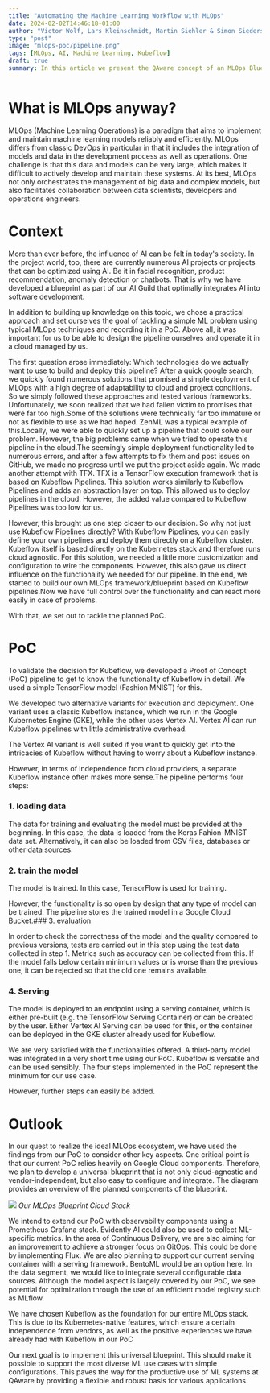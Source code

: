 ```yaml
---
title: "Automating the Machine Learning Workflow with MLOps"
date: 2024-02-02T14:46:18+01:00
author: "Victor Wolf, Lars Kleinschmidt, Martin Siehler & Simon Siedersleben"
type: "post"
image: "mlops-poc/pipeline.png"
tags: [MLOps, AI, Machine Learning, Kubeflow]
draft: true
summary: In this article we present the QAware concept of an MLOps Blueprint.
---
```


# What is MLOps anyway?
MLOps (Machine Learning Operations) is a paradigm that aims to implement and maintain machine learning models reliably and efficiently. MLOps differs from classic DevOps in particular in that it includes the integration of models and data in the development process as well as operations.
One challenge is that this data and models can be very large, which makes it difficult to actively develop and maintain these systems. At its best, MLOps not only orchestrates the management of big data and complex models, but also facilitates collaboration between data scientists, developers and operations engineers.


# Context
More than ever before, the influence of AI can be felt in today's society. In the project world, too, there are currently numerous AI projects or projects that can be optimized using AI. Be it in facial recognition, product recommendation, anomaly detection or chatbots. That is why we have developed a blueprint as part of our AI Guild that optimally integrates AI into software development.

In addition to building up knowledge on this topic, we chose a practical approach and set ourselves the goal of tackling a simple ML problem using typical MLOps techniques and recording it in a PoC. Above all, it was important for us to be able to design the pipeline ourselves and operate it in a cloud managed by us.

The first question arose immediately: Which technologies do we actually want to use to build and deploy this pipeline? After a quick google search, we quickly found numerous solutions that promised a simple deployment of MLOps with a high degree of adaptability to cloud and project conditions. So we simply followed these approaches and tested various frameworks. Unfortunately, we soon realized that we had fallen victim to promises that were far too high.Some of the solutions were technically far too immature or not as flexible to use as we had hoped.
ZenML was a typical example of this.Locally, we were able to quickly set up a pipeline that could solve our problem. However, the big problems came when we tried to operate this pipeline in the cloud.The seemingly simple deployment functionality led to numerous errors, and after a few attempts to fix them and post issues on GitHub, we made no progress until we put the project aside again.
We made another attempt with TFX. TFX is a TensorFlow execution framework that is based on Kubeflow Pipelines. This solution works similarly to Kubeflow Pipelines and adds an abstraction layer on top. This allowed us to deploy pipelines in the cloud. However, the added value compared to Kubeflow Pipelines was too low for us.

However, this brought us one step closer to our decision. So why not just use Kubeflow Pipelines directly? With Kubeflow Pipelines, you can easily define your own pipelines and deploy them directly on a Kubeflow cluster. Kubeflow itself is based directly on the Kubernetes stack and therefore runs cloud agnostic. For this solution, we needed a little more customization and configuration to wire the components.
However, this also gave us direct influence on the functionality we needed for our pipeline. In the end, we started to build our own MLOps framework/blueprint based on Kubeflow pipelines.Now we have full control over the functionality and can react more easily in case of problems.

With that, we set out to tackle the planned PoC.


# PoC

To validate the decision for Kubeflow, we developed a Proof of Concept (PoC) pipeline to get to know the functionality of Kubeflow in detail. We used a simple TensorFlow model (Fashion MNIST) for this.

We developed two alternative variants for execution and deployment. One variant uses a classic Kubeflow instance, which we run in the Google Kubernetes Engine (GKE), while the other uses Vertex AI.
Vertex AI can run Kubeflow pipelines with little administrative overhead.

The Vertex AI variant is well suited if you want to quickly get into the intricacies of Kubeflow without having to worry about a Kubeflow instance.

However, in terms of independence from cloud providers, a separate Kubeflow instance often makes more sense.The pipeline performs four steps:

### 1. loading data

The data for training and evaluating the model must be provided at the beginning. In this case, the data is loaded from the Keras Fahion-MNIST data set. Alternatively, it can also be loaded from CSV files, databases or other data sources.

### 2. train the model

The model is trained. In this case, TensorFlow is used for training.

However, the functionality is so open by design that any type of model can be trained. The pipeline stores the trained model in a Google Cloud Bucket.### 3. evaluation

In order to check the correctness of the model and the quality compared to previous versions, tests are carried out in this step using the test data collected in step 1. Metrics such as accuracy can be collected from this. If the model falls below certain minimum values or is worse than the previous one, it can be rejected so that the old one remains available.

### 4. Serving

The model is deployed to an endpoint using a serving container, which is either pre-built (e.g. the TensorFlow Serving Container) or can be created by the user. Either Vertex AI Serving can be used for this, or the container can be deployed in the GKE cluster already used for Kubeflow.

We are very satisfied with the functionalities offered. A third-party model was integrated in a very short time using our PoC. Kubeflow is versatile and can be used sensibly. The four steps implemented in the PoC represent the minimum for our use case.

However, further steps can easily be added.

# Outlook
In our quest to realize the ideal MLOps ecosystem, we have used the findings from our PoC to consider other key aspects. One critical point is that our current PoC relies heavily on Google Cloud components. Therefore, we plan to develop a universal blueprint that is not only cloud-agnostic and vendor-independent, but also easy to configure and integrate. The diagram provides an overview of the planned components of the blueprint.

![](/images/mlops-poc/blueprint_structure.png)
*Our MLOps Blueprint Cloud Stack*

We intend to extend our PoC with observability components using a Prometheus Grafana stack. Evidently AI could also be used to collect ML-specific metrics. In the area of Continuous Delivery, we are also aiming for an improvement to achieve a stronger focus on GitOps. This could be done by implementing Flux. We are also planning to support our current serving container with a serving framework. BentoML would be an option here. In the data segment, we would like to integrate several configurable data sources. Although the model aspect is largely covered by our PoC, we see potential for optimization through the use of an efficient model registry such as MLflow.

We have chosen Kubeflow as the foundation for our entire MLOps stack. This is due to its Kubernetes-native features, which ensure a certain independence from vendors, as well as the positive experiences we have already had with Kubeflow in our PoC

Our next goal is to implement this universal blueprint. This should make it possible to support the most diverse ML use cases with simple configurations. This paves the way for the productive use of ML systems at QAware by providing a flexible and robust basis for various applications.
